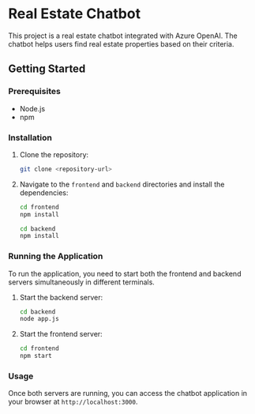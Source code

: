 # Real Estate Chatbot

This project is a real estate chatbot integrated with Azure OpenAI. The chatbot helps users find real estate properties based on their criteria.

## Getting Started

### Prerequisites

- Node.js
- npm

### Installation

1. Clone the repository:

    ```sh
    git clone <repository-url>
    ```

2. Navigate to the `frontend` and `backend` directories and install the dependencies:

    ```sh
    cd frontend
    npm install
    ```

    ```sh
    cd backend
    npm install
    ```

### Running the Application

To run the application, you need to start both the frontend and backend servers simultaneously in different terminals.

1. Start the backend server:

    ```sh
    cd backend
    node app.js
    ```

2. Start the frontend server:

    ```sh
    cd frontend
    npm start
    ```

### Usage

Once both servers are running, you can access the chatbot application in your browser at `http://localhost:3000`.

